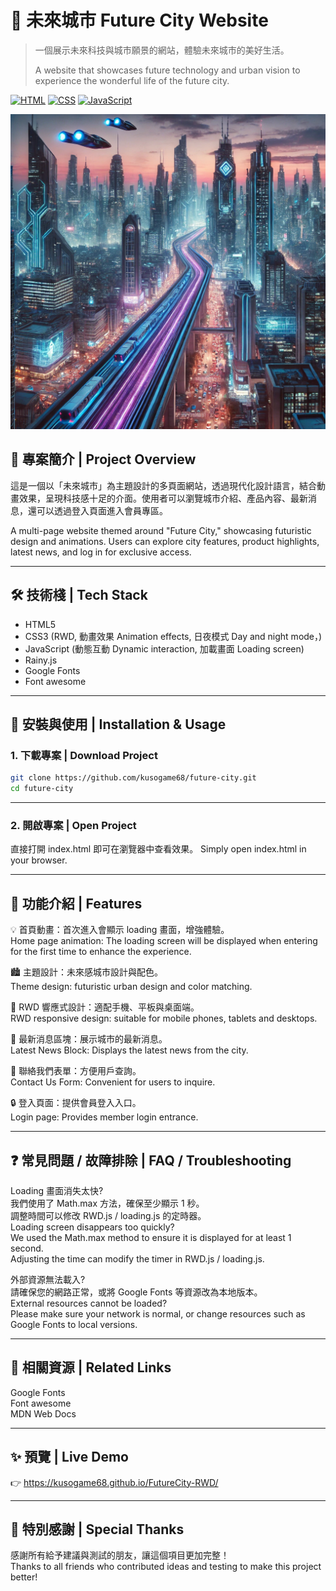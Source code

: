 # 🌆 未來城市 Future City Website

> 一個展示未來科技與城市願景的網站，體驗未來城市的美好生活。
>
> A website that showcases future technology and urban vision to experience the wonderful life of the future city.

[![HTML](https://img.shields.io/badge/HTML-5-orange.svg)]()
[![CSS](https://img.shields.io/badge/CSS-3-blue.svg)]()
[![JavaScript](https://img.shields.io/badge/JavaScript-ES6-yellow.svg)]()

![封面圖](./image/future_city2.jpg)

## 📖 專案簡介 | Project Overview

這是一個以「未來城市」為主題設計的多頁面網站，透過現代化設計語言，結合動畫效果，呈現科技感十足的介面。使用者可以瀏覽城市介紹、產品內容、最新消息，還可以透過登入頁面進入會員專區。

A multi-page website themed around "Future City," showcasing futuristic design and animations. Users can explore city features, product highlights, latest news, and log in for exclusive access.

---

## 🛠️ 技術棧 | Tech Stack

- HTML5
- CSS3 
    (RWD, 
    動畫效果 Animation effects, 
    日夜模式 Day and night mode，)
- JavaScript 
    (動態互動 Dynamic interaction, 
    加載畫面 Loading screen)
- Rainy.js
- Google Fonts
- Font awesome

---

## 🚀 安裝與使用 | Installation & Usage

### 1. 下載專案 | Download Project

```bash
git clone https://github.com/kusogame68/future-city.git
cd future-city
```

---

### 2. 開啟專案 | Open Project

直接打開 index.html 即可在瀏覽器中查看效果。
Simply open index.html in your browser.

---

## 🧩 功能介紹 | Features

💡 首頁動畫：首次進入會顯示 loading 畫面，增強體驗。<br>
Home page animation: The loading screen will be displayed when entering for the first time to enhance the experience.

🏙️ 主題設計：未來感城市設計與配色。<br>
Theme design: futuristic urban design and color matching.

📱 RWD 響應式設計：適配手機、平板與桌面端。<br>
RWD responsive design: suitable for mobile phones, tablets and desktops.

📰 最新消息區塊：展示城市的最新消息。<br>
Latest News Block: Displays the latest news from the city.

📩 聯絡我們表單：方便用戶查詢。<br>
Contact Us Form: Convenient for users to inquire.

🔒 登入頁面：提供會員登入入口。<br>
Login page: Provides member login entrance.

---

## ❓ 常見問題 / 故障排除 | FAQ / Troubleshooting

Loading 畫面消失太快?<br>
我們使用了 Math.max 方法，確保至少顯示 1 秒。<br>
調整時間可以修改 RWD.js / loading.js 的定時器。<br>
Loading screen disappears too quickly?<br>
We used the Math.max method to ensure it is displayed for at least 1 second.<br>
Adjusting the time can modify the timer in RWD.js / loading.js.<br>


外部資源無法載入?<br>
請確保您的網路正常，或將 Google Fonts 等資源改為本地版本。<br>
External resources cannot be loaded?<br>
Please make sure your network is normal, or change resources such as Google Fonts to local versions.<br>

---

## 🔗 相關資源 | Related Links
Google Fonts<br>
Font awesome<br>
MDN Web Docs<br>

---

## ✨ 預覽 | Live Demo
👉 https://kusogame68.github.io/FutureCity-RWD/

---

## 🙌 特別感謝 | Special Thanks
感謝所有給予建議與測試的朋友，讓這個項目更加完整！<br>
Thanks to all friends who contributed ideas and testing to make this project better!

